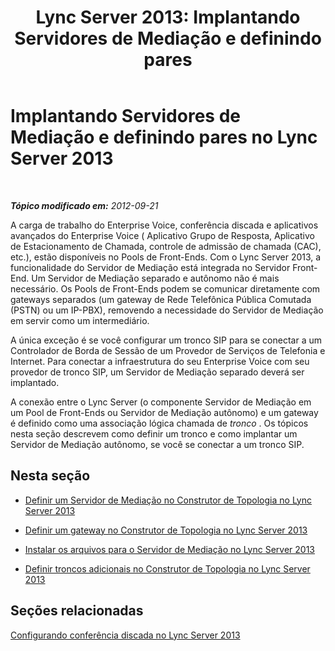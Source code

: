 ﻿---
title: 'Lync Server 2013: Implantando Servidores de Mediação e definindo pares'
TOCTitle: Implantando Servidores de Mediação e definindo pares
ms:assetid: a684f1da-6671-4011-adf6-2db49e2528e2
ms:mtpsurl: https://technet.microsoft.com/pt-br/library/Gg412780(v=OCS.15)
ms:contentKeyID: 49307707
ms.date: 05/19/2016
mtps_version: v=OCS.15
ms.translationtype: HT
---

# Implantando Servidores de Mediação e definindo pares no Lync Server 2013

 

_**Tópico modificado em:** 2012-09-21_

A carga de trabalho do Enterprise Voice, conferência discada e aplicativos avançados do Enterprise Voice ( Aplicativo Grupo de Resposta, Aplicativo de Estacionamento de Chamada, controle de admissão de chamada (CAC), etc.), estão disponíveis no Pools de Front-Ends. Com o Lync Server 2013, a funcionalidade do Servidor de Mediação está integrada no Servidor Front-End. Um Servidor de Mediação separado e autônomo não é mais necessário. Os Pools de Front-Ends podem se comunicar diretamente com gateways separados (um gateway de Rede Telefônica Pública Comutada (PSTN) ou um IP-PBX), removendo a necessidade do Servidor de Mediação em servir como um intermediário.

A única exceção é se você configurar um tronco SIP para se conectar a um Controlador de Borda de Sessão de um Provedor de Serviços de Telefonia e Internet. Para conectar a infraestrutura do seu Enterprise Voice com seu provedor de tronco SIP, um Servidor de Mediação separado deverá ser implantado.

A conexão entre o Lync Server (o componente Servidor de Mediação em um Pool de Front-Ends ou Servidor de Mediação autônomo) e um gateway é definido como uma associação lógica chamada de *tronco* . Os tópicos nesta seção descrevem como definir um tronco e como implantar um Servidor de Mediação autônomo, se você se conectar a um tronco SIP.

## Nesta seção

  - [Definir um Servidor de Mediação no Construtor de Topologia no Lync Server 2013](lync-server-2013-define-a-mediation-server-in-topology-builder.md)

  - [Definir um gateway no Construtor de Topologia no Lync Server 2013](lync-server-2013-define-a-gateway-in-topology-builder.md)

  - [Instalar os arquivos para o Servidor de Mediação no Lync Server 2013](lync-server-2013-install-the-files-for-mediation-server.md)

  - [Definir troncos adicionais no Construtor de Topologia no Lync Server 2013](lync-server-2013-define-additional-trunks-in-topology-builder.md)

## Seções relacionadas

[Configurando conferência discada no Lync Server 2013](lync-server-2013-configuring-dial-in-conferencing.md)

